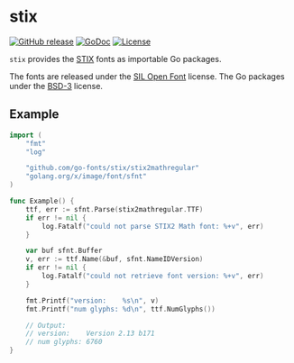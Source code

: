 # stix

[![GitHub release](https://img.shields.io/github/release/go-fonts/stix.svg)](https://github.com/go-fonts/stix/releases)
[![GoDoc](https://godoc.org/github.com/go-fonts/stix?status.svg)](https://godoc.org/github.com/go-fonts/stix)
[![License](https://img.shields.io/badge/License-BSD--3-blue.svg)](https://github.com/go-fonts/stix/raw/main/LICENSE)

`stix` provides the [STIX](https://www.stixfonts.org/) fonts as importable Go packages.

The fonts are released under the [SIL Open Font](https://github.com/go-fonts/stix/raw/main/SIL-LICENSE) license.
The Go packages under the [BSD-3](https://github.com/go-fonts/stix/raw/main/LICENSE) license.

## Example

```go
import (
	"fmt"
	"log"

	"github.com/go-fonts/stix/stix2mathregular"
	"golang.org/x/image/font/sfnt"
)

func Example() {
	ttf, err := sfnt.Parse(stix2mathregular.TTF)
	if err != nil {
		log.Fatalf("could not parse STIX2 Math font: %+v", err)
	}

	var buf sfnt.Buffer
	v, err := ttf.Name(&buf, sfnt.NameIDVersion)
	if err != nil {
		log.Fatalf("could not retrieve font version: %+v", err)
	}

	fmt.Printf("version:    %s\n", v)
	fmt.Printf("num glyphs: %d\n", ttf.NumGlyphs())

	// Output:
	// version:    Version 2.13 b171
	// num glyphs: 6760
}
```
